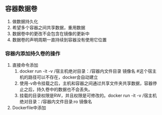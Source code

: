 ## 容器数据卷

1. 做数据持久化
2. 希望多个容器之间共享数据，重用数据
3. 数据卷中的更改不会包含在镜像的更新中
4. 数据卷的声明周期一直持续到容器没有使用它位置

### 容器内添加持久卷的操作

1. 直接命令添加
   1. docker run -it -v /宿主机绝对目录：/容器内文件目录 镜像名 #这个宿主机的路径可以不存在，docker会自动建立
   2. 使用-v命令挂载之后，主机和容器之间通过共享文件夹共享数据，容器停止之后，持久卷中的数据也不会丢失。
   3. 挂载的目录权限是RW，并且权限是可修改的。docker run -it -v /宿主机绝对目录：/容器内文件目录:ro 镜像名
2. Dockerfile中添加